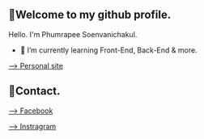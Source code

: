 ## 🙏Welcome to my github profile.

Hello. I'm Phumrapee Soenvanichakul.

<!-- 🔭 I’m currently working on ... -->
- 🌱 I’m currently learning Front-End, Back-End & more.

[--> Personal site](https://www.google.com)

## 📱Contact.
[--> Facebook](https://web.facebook.com/phumrapee.soenvanichakul.3/)

[--> Instragram](https://www.instagram.com/phumrapeephum/)


